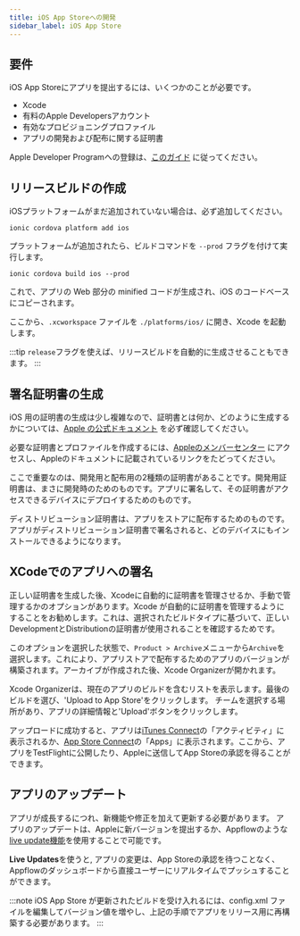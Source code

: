 ```yaml
---
title: iOS App Storeへの開発
sidebar_label: iOS App Store
---
```


<head>
  <title>iOS App Storeでのリリース: Apple App Store Deployment for Ionic</title>
  <meta
    name="description"
    content="Review the requirements to publish an Ionic app to the Apple iOS App Store. Learn to generate a release build and other necessary steps for deployment."
  />
</head>

## 要件

iOS App Storeにアプリを提出するには、いくつかのことが必要です。

- Xcode
- 有料のApple Developersアカウント
- 有効なプロビジョニングプロファイル
- アプリの開発および配布に関する証明書

Apple Developer Programへの登録は、[このガイド](https://developer.apple.com/programs/) に従ってください。

## リリースビルドの作成

iOSプラットフォームがまだ追加されていない場合は、必ず追加してください。

```shell
ionic cordova platform add ios
```

プラットフォームが追加されたら、ビルドコマンドを `--prod` フラグを付けて実行します。

```shell
ionic cordova build ios --prod
```

これで、アプリの Web 部分の minified コードが生成され、iOS のコードベースにコピーされます。

ここから、`.xcworkspace` ファイルを `./platforms/ios/` に開き、Xcode を起動します。

:::tip
`release`フラグを使えば、リリースビルドを自動的に生成させることもできます。
:::

## 署名証明書の生成

iOS 用の証明書の生成は少し複雑なので、証明書とは何か、どのように生成するかについては、[Apple の公式ドキュメント](https://help.apple.com/xcode/mac/current/#/dev3a05256b8) を必ず確認してください。

必要な証明書とプロファイルを作成するには、[Appleのメンバーセンター](https://developer.apple.com/membercenter) にアクセスし、Appleのドキュメントに記載されているリンクをたどってください。

ここで重要なのは、開発用と配布用の2種類の証明書があることです。開発用証明書は、まさに開発時のためのものです。アプリに署名して、その証明書がアクセスできるデバイスにデプロイするためのものです。

ディストリビューション証明書は、アプリをストアに配布するためのものです。アプリがディストリビューション証明書で署名されると、どのデバイスにもインストールできるようになります。

## XCodeでのアプリへの署名

正しい証明書を生成した後、Xcodeに自動的に証明書を管理させるか、手動で管理するかのオプションがあります。Xcode が自動的に証明書を管理するようにすることをお勧めします。これは、選択されたビルドタイプに基づいて、正しいDevelopmentとDistributionの証明書が使用されることを確認するためです。

このオプションを選択した状態で、`Product > Archive`メニューから`Archive`を選択します。これにより、アプリストアで配布するためのアプリのバージョンが構築されます。アーカイブが作成された後、Xcode Organizerが開かれます。

Xcode Organizerは、現在のアプリのビルドを含むリストを表示します。最後のビルドを選び、'Upload to App Store'をクリックします。
チームを選択する場所があり、アプリの詳細情報と'Upload'ボタンをクリックします。

アップロードに成功すると、アプリは[iTunes Connect](https://itunesconnect.apple.com)の「アクティビティ」に表示されるか、[App Store Connect](https://appstoreconnect.apple.com/)の「Apps」に表示されます。ここから、アプリをTestFlightに公開したり、Appleに送信してApp Storeの承認を得ることができます。

## アプリのアップデート

アプリが成長するにつれ、新機能や修正を加えて更新する必要があります。
アプリのアップデートは、Appleに新バージョンを提出するか、Appflowのような<a href="https://ionic.io/docs/appflow/deploy/intro" target="_blank">live update機能</a>を使用することで可能です。

<strong>Live Updates</strong>を使うと, アプリの変更は、App Storeの承認を待つことなく、Appflowのダッシュボードから直接ユーザーにリアルタイムでプッシュすることができます。

:::note
iOS App Store が更新されたビルドを受け入れるには、config.xml ファイルを編集してバージョン値を増やし、上記の手順でアプリをリリース用に再構築する必要があります。
:::
